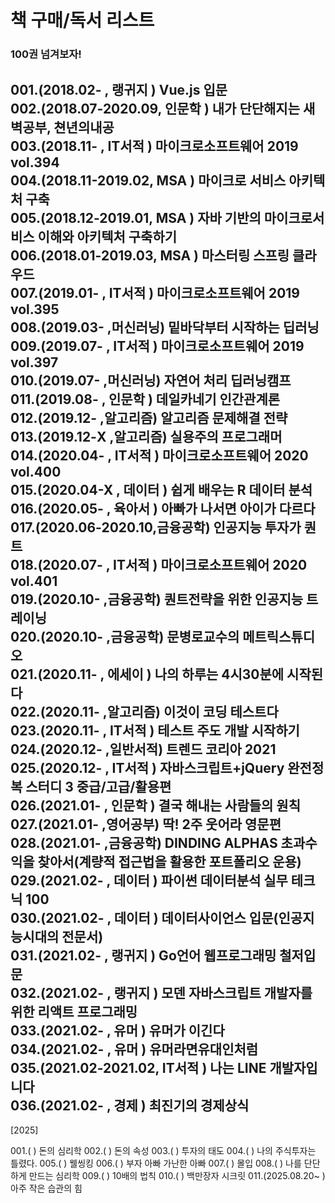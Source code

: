 # 책 구매/독서 리스트

### 100권 넘겨보자!  

001.(2018.02-       , 랭귀지 ) Vue.js 입문  
002.(2018.07-2020.09, 인문학 ) 내가 단단해지는 새벽공부, 쳔년의내공  
003.(2018.11-       , IT서적 ) 마이크로소프트웨어 2019 vol.394  
004.(2018.11-2019.02, MSA   ) 마이크로 서비스 아키텍처 구축  
005.(2018.12-2019.01, MSA   ) 자바 기반의 마이크로서비스 이해와 아키텍처 구축하기  
006.(2018.01-2019.03, MSA   ) 마스터링 스프링 클라우드  
007.(2019.01-       , IT서적 ) 마이크로소프트웨어 2019 vol.395  
008.(2019.03-       ,머신러닝) 밑바닥부터 시작하는 딥러닝  
009.(2019.07-       , IT서적 ) 마이크로소프트웨어 2019 vol.397  
010.(2019.07-       ,머신러닝) 자연어 처리 딥러닝캠프  
011.(2019.08-       , 인문학 ) 데일카네기 인간관계론  
012.(2019.12-       ,알고리즘) 알고리즘 문제해결 전략  
013.(2019.12-X      ,알고리즘) 실용주의 프로그래머  
014.(2020.04-       , IT서적 ) 마이크로소프트웨어 2020 vol.400    
015.(2020.04-X      , 데이터 ) 쉽게 배우는 R 데이터 분석  
016.(2020.05-       , 육아서 ) 아빠가 나서면 아이가 다르다  
017.(2020.06-2020.10,금융공학) 인공지능 투자가 퀀트  
018.(2020.07-       , IT서적 ) 마이크로소프트웨어 2020 vol.401      
019.(2020.10-       ,금융공학) 퀀트전략을 위한 인공지능 트레이닝  
020.(2020.10-       ,금융공학) 문병로교수의 메트릭스튜디오  
021.(2020.11-       , 에세이 ) 나의 하루는 4시30분에 시작된다  
022.(2020.11-       ,알고리즘) 이것이 코딩 테스트다    
023.(2020.11-       , IT서적 ) 테스트 주도 개발 시작하기  
024.(2020.12-       ,일반서적) 트렌드 코리아 2021  
025.(2020.12-       , IT서적 ) 자바스크립트+jQuery 완전정복 스터디 3 중급/고급/활용편  
026.(2021.01-       , 인문학 ) 결국 해내는 사람들의 원칙  
027.(2021.01-       ,영어공부) 딱! 2주 웃어라 영문편  
028.(2021.01-       ,금융공학) DINDING ALPHAS 초과수익을 찾아서(계량적 접근법을 활용한 포트폴리오 운용)  
029.(2021.02-       , 데이터 ) 파이썬 데이터분석 실무 테크닉 100  
030.(2021.02-       , 데이터 ) 데이터사이언스 입문(인공지능시대의 전문서)  
031.(2021.02-       , 랭귀지 ) Go언어 웹프로그래밍 철저입문  
032.(2021.02-       , 랭귀지 ) 모덴 자바스크립트 개발자를 위한 리액트 프로그래밍  
033.(2021.02-       , 유머   ) 유머가 이긴다  
034.(2021.02-       , 유머   ) 유머라면유대인처럼  
035.(2021.02-2021.02, IT서적 ) 나는 LINE 개발자입니다  
036.(2021.02-       , 경제   ) 최진기의 경제상식  
---

[2025]

001.(                        ) 돈의 심리학
002.(                        ) 돈의 속성
003.(                        ) 투자의 태도
004.(                        ) 나의 주식투자는 틀렸다.
005.(                        ) 웰씽킹
006.(                        ) 부자 아빠 가난한 아빠
007.(                        ) 몰입
008.(                        ) 나를 단단하게 만드는 심리학
009.(                        ) 10배의 법칙
010.(                        ) 백만장자 시크릿
011.(2025.08.20~             ) 아주 작은 습관의 힘


